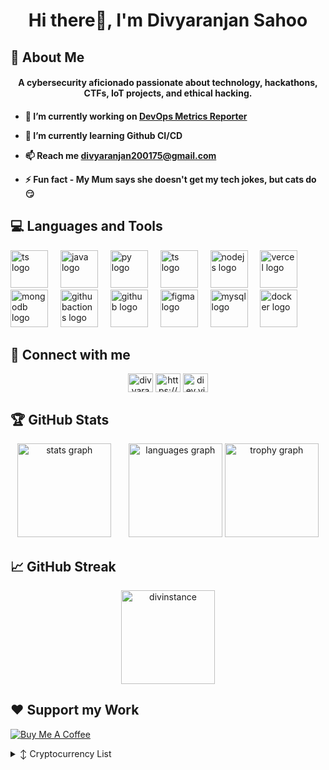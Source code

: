 <h1 align="center">Hi there👋, I'm Divyaranjan Sahoo</h1>

## 👨 About Me

<h4 align="center">A cybersecurity aficionado passionate about technology, hackathons, CTFs, IoT projects, and ethical hacking.</h5>
<h4>
  
- 🔭 I’m currently working on [DevOps Metrics Reporter](https://github.com/DivInstance/DevOps-Metrics-Reporter)
  
- 🌱 I’m currently learning Github CI/CD

- 📫 Reach me **divyaranjan200175@gmail.com**

- ⚡ Fun fact - **My Mum says she doesn't get my tech jokes, but cats do 😏**
</h5>

## 💻 Languages and Tools

<div align="left">
  <img src="https://skillicons.dev/icons?i=ts" height="60" alt="ts logo"  />
  <img width="12" />
  <img src="https://skillicons.dev/icons?i=java" height="60" alt="java logo"  />
  <img width="12" />
  <img src="https://skillicons.dev/icons?i=py" height="60" alt="py logo"  />
  <img width="12" />
  <img src="https://skillicons.dev/icons?i=js" height="60" alt="ts logo"  />
  <img width="12" />
  <img src="https://skillicons.dev/icons?i=aws" height="60" alt="nodejs logo"  />
  <img width="12" />
  <img src="https://skillicons.dev/icons?i=vercel" height="60" alt="vercel logo"  />
  <img width="12" />
  <img src="https://skillicons.dev/icons?i=mongodb" height="60" alt="mongodb logo"  />
  <img width="12" />
  <img src="https://skillicons.dev/icons?i=githubactions" height="60" alt="githubactions logo"  />
  <img width="12" />
  <img src="https://skillicons.dev/icons?i=github" height="60" alt="github logo"  />
  <img width="12" />
  <img src="https://skillicons.dev/icons?i=figma" height="60" alt="figma logo"  />
  <img width="12" />
  <img src="https://skillicons.dev/icons?i=mysql" height="60" alt="mysql logo"  />
  <img width="12" />
  <img src="https://skillicons.dev/icons?i=docker" height="60" alt="docker logo"  />
  <img width="12" />
</div>

## 📲 Connect with me
<p align="center">
<a href="https://linkedin.com/in/divyaranjan~sahoo" target="blank"><img align="center" src="https://raw.githubusercontent.com/rahuldkjain/github-profile-readme-generator/master/src/images/icons/Social/linked-in-alt.svg" alt="divyaranjan~sahoo" height="30" width="40" /></a>
<a href="https://stackoverflow.com/users/https://stackoverflow.com/users/31154691/divyaranjan-sahoo" target="blank"><img align="center" src="https://raw.githubusercontent.com/rahuldkjain/github-profile-readme-generator/master/src/images/icons/Social/stack-overflow.svg" alt="https://stackoverflow.com/users/31154691/divyaranjan-sahoo" height="30" width="40" /></a>
<a href="https://instagram.com/diev.vied" target="blank"><img align="center" src="https://raw.githubusercontent.com/rahuldkjain/github-profile-readme-generator/master/src/images/icons/Social/instagram.svg" alt="diev.vied" height="30" width="40" /></a>
</p>


## 🏆 GitHub Stats

<div align="center">
  <img src="https://github-readme-stats.vercel.app/api?username=DivInstance&hide_title=false&hide_rank=false&show_icons=true&include_all_commits=true&count_private=true&disable_animations=false&theme=gotham&locale=en&hide_border=false&order=1" height="150" alt="stats graph"  /> &nbsp; &nbsp; &nbsp; 
  <img src="https://github-readme-stats.vercel.app/api/top-langs?username=DivInstance&locale=en&hide_title=false&layout=compact&card_width=320&langs_count=5&theme=gotham&hide_border=false&order=2" height="150" alt="languages graph"  />
  <img src="https://github-profile-trophy.vercel.app?username=DivInstance&theme=dracula&column=-1&row=1&margin-w=8&margin-h=8&no-bg=true&no-frame=true&order=4" height="150" alt="trophy graph"  />

</div>

## 📈 GitHub Streak
<div align="center">
  <img src="https://streak-stats.demolab.com/?user=divinstance&theme=gotham&column=-1&row=1&margin-w=8&margin-h=8&no-bg=true&no-frame=true&order=4" height="150" alt="divinstance" />
</div>

## ❤️ Support my Work
 [![Buy Me A Coffee](https://img.shields.io/badge/BuyMeACoffee-FFDD00?style=for-the-badge)](https://buymeacoffee.com/divyaranjansahoo)
<details>

  <summary>↕️ <bold>Cryptocurrency List</bold></summary>
 
 <br />

| Currency          | Wallet Address                                                                                               |
|-------------------|--------------------------------------------------------------------------------------------------------------|
| Ethereum (ETH)    | 0xf8dE1646d1EBe0afF0a0B096F82Bc4162C26425c                                                                   |

</details>

